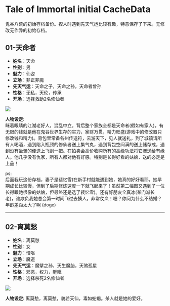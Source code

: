 # Tale of Immortal initial CacheData
鬼谷八荒的初始存档备份。捏人时遇到先天气运比较有趣，特意保存了下来。无修改无作弊的初始存档。


## 01-天命者
- **姓名**：天命
- **性别**：男
- **魅力**：仙姿
- **立场**：非正非魔
- **先天气运**：天命之子，天命之孙，天命者曾孙
- **性格**：无私，天伦，传承
- **开场**：选择救助2名修仙者

![](https://raw.githubusercontent.com/XHXIAIEIN/guigubahuang_CacheData/main/01_tianmingzhe/01_tianmingzhe.jpg)

**人物设定**:   
眯着眼睛的江湖老好人，混乱中立。背后整个家族全都是天命者(假如有家人)，有无限的钱就是他在鬼谷世界生存的实力，家财万贯，精力旺盛(游戏中的修改器只修改钱和精力)。背包里常备各州传送符，云游天下，见人就送礼，到了城镇请所有人喝酒，遇到陷入瓶颈的修仙者送上集气丸，遇到背包空间满的送上储存戒，遇到没有坐骑的便送上飞剑一把。在拍卖会高价收购所有的高级功法将它赠送给有缘人。他几乎没有仇家，所有人都对他有好感。特别是长得好看的姑娘，送的必定是上品！
  
  
ps:  
后面我玩这份存档，妻子是裴忆雪(在新手村就能遇到她，她真的好好看耶，她早期成长比较慢，但到了后期修炼速度一下就飞起来了！虽然第二幅图又遇到了一位长得跟她很像的姑娘，但最终还是选了裴忆雪)。还有好朋友全真冰(某门派长老)，谁欺负我她总会第一时间飞过去揍人，非常仗义！嗯？你问为什么不结婚？年龄差距太大了啊 (doge)
  
  
---
  
## 02-离莫愁
- **姓名**：离莫愁
- **性别**：女
- **魅力**：憎呕
- **立场**：魔道
- **先天气运**：魔擘之孙，天生魔胎，天煞孤星
- **性格**：邪恶，权力，睚眦
- **开场**：选择杀死2名修仙者

![](https://raw.githubusercontent.com/XHXIAIEIN/guigubahuang_CacheData/main/02_limochou/02_limochou.jpg)

**人物设定**: 
离莫愁，离莫愁，貌若天仙，毒如蛇蝎。杀人就是她的爱好。

